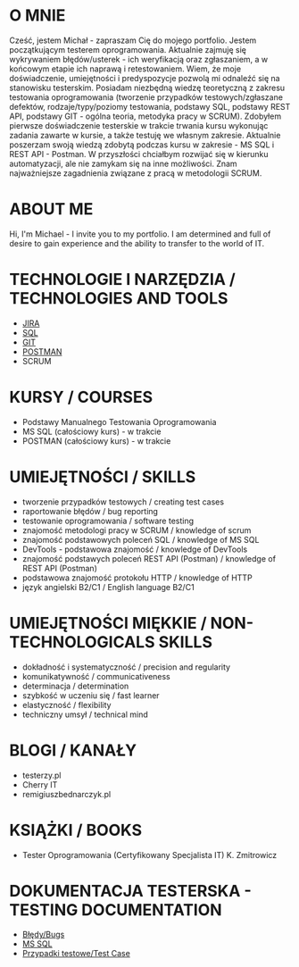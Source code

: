

# O MNIE 
Cześć, jestem Michał - zapraszam Cię do mojego portfolio. 
Jestem początkującym testerem oprogramowania.
Aktualnie zajmuję się wykrywaniem błędów/usterek - ich
weryfikacją oraz zgłaszaniem, a w końcowym etapie ich
naprawą i retestowaniem.
Wiem, że moje doświadczenie, umiejętności i predyspozycje pozwolą mi odnaleźć się na stanowisku testerskim.
Posiadam niezbędną wiedzę teoretyczną z zakresu testowania
oprogramowania (tworzenie przypadków testowych/zgłaszane
defektów, rodzaje/typy/poziomy testowania, podstawy SQL,
podstawy REST API, podstawy GIT - ogólna teoria, metodyka pracy
w SCRUM).
Zdobyłem pierwsze doświadczenie testerskie w trakcie trwania kursu
wykonując zadania zawarte w kursie, a także testuję we własnym
zakresie. Aktualnie poszerzam swoją wiedzą zdobytą podczas kursu
w zakresie - MS SQL i REST API - Postman. W przyszłości chciałbym
rozwijać się w kierunku automatyzacji, ale nie zamykam się na inne możliwości.
Znam najważniejsze zagadnienia związane z pracą
w metodologii SCRUM.


# ABOUT ME
Hi, I'm Michael - I invite you to my portfolio. 
I am determined and full of desire to gain experience
and the ability to transfer to the world of IT. 


# TECHNOLOGIE I NARZĘDZIA / TECHNOLOGIES AND TOOLS
* [JIRA](https://www.atlassian.com/pl/software/jira)
* [SQL](https://www.microsoft.com/pl-pl/sql-server/sql-server-downloads) 
* [GIT](https://git-scm.com/) 
* [POSTMAN](https://www.postman.com/) 
* SCRUM

# KURSY / COURSES
* Podstawy Manualnego Testowania Oprogramowania 
* MS SQL (całościowy kurs) - w trakcie
* POSTMAN (całościowy kurs) - w trakcie

# UMIEJĘTNOŚCI / SKILLS
* tworzenie przypadków testowych / creating test cases
* raportowanie błędów / bug reporting
* testowanie oprogramowania / software testing
* znajomość metodologi pracy w SCRUM / knowledge of scrum
* znajomość podstawowych poleceń SQL / knowledge of MS SQL 
* DevTools - podstawowa znajomość / knowledge of DevTools
* znajomość podstawych poleceń REST API (Postman)  / knowledge of REST API (Postman)
* podstawowa znajomość protokołu HTTP / knowledge of HTTP
* język angielski B2/C1 / English language B2/C1

# UMIEJĘTNOŚCI MIĘKKIE / NON-TECHNOLOGICALS SKILLS
* dokładność i systematyczność / precision and regularity
* komunikatywność / communicativeness
* determinacja / determination
* szybkość w uczeniu się / fast learner
* elastyczność / flexibility
* techniczny umsył / technical mind

# BLOGI / KANAŁY
* testerzy.pl
* Cherry IT
* remigiuszbednarczyk.pl

# KSIĄŻKI / BOOKS
* Tester Oprogramowania (Certyfikowany Specjalista IT) K. Zmitrowicz

# DOKUMENTACJA TESTERSKA - TESTING DOCUMENTATION 
* [Błędy/Bugs](https://github.com/MichalMiechowicz/Portfolio/tree/main/B%C5%82%C4%99dy)
* [MS SQL](https://github.com/MichalMiechowicz/Portfolio/tree/main/MS%20SQL)
* [Przypadki testowe/Test Case](https://github.com/MichalMiechowicz/Portfolio/tree/main/Przypadki)
